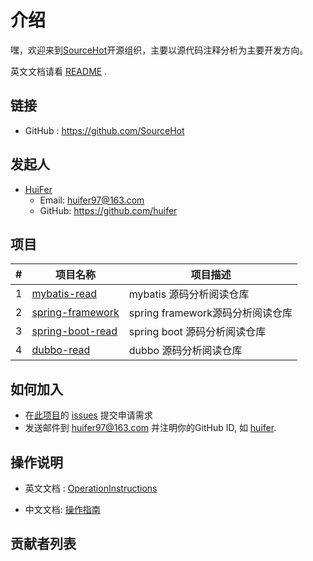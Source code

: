 # 介绍

嘿，欢迎来到[SourceHot](https://github.com/SourceHot)开源组织，主要以源代码注释分析为主要开发方向。

英文文档请看 [README](README.md) .

## 链接
- GitHub : https://github.com/SourceHot


## 发起人

- [HuiFer](https://github.com/huifer)
  - Email: huifer97@163.com
  - GitHub: https://github.com/huifer



## 项目

| # | 项目名称 | 项目描述 |
|---|---|---|
| 1    | [mybatis-read](https://github.com/SourceHot/mybatis-read) | mybatis 源码分析阅读仓库 |
| 2   | [spring-framework](https://github.com/SourceHot/spring-framework-read) | spring framework源码分析阅读仓库 |
| 3   | [spring-boot-read](https://github.com/SourceHot/spring-boot-read) | spring boot 源码分析阅读仓库 |
| 4   | [dubbo-read](https://github.com/SourceHot/dubbo-read)  | dubbo 源码分析阅读仓库 |

## 如何加入

- 在[此项目](https://github.com/SourceHot/sourcehot.github.io)的 [issues](https://github.com/SourceHot/sourcehot.github.io/issues/1) 提交申请需求
- 发送邮件到 [huifer97@163.com](huifer97@163.com) 并注明你的GitHub ID, 如 [huifer](https://github.com/huifer).

## 操作说明

- 英文文档 : [OperationInstructions](OperationInstructions.md)

- 中文文档: [操作指南](OperationInstructions_CN.md)

## 贡献者列表